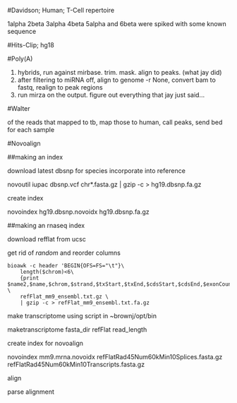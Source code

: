 #Davidson; Human; T-Cell repertoire

1alpha
2beta
3alpha
4beta
5alpha and 
6beta were spiked with some known sequence

#Hits-Clip; hg18

#Poly(A)

1. hybrids, run against mirbase. trim. mask. align to peaks. (what jay did)
2. after filtering to miRNA off, align to genome -r None, convert bam to fastq, realign to peak regions
3. run mirza on the output. figure out everything that jay just said...

#Walter

of the reads that mapped to tb, map those to human, call peaks, send bed for
each sample



#Novoalign

##making an index

download latest dbsnp for species
incorporate into reference

novoutil iupac dbsnp.vcf chr*.fasta.gz | gzip -c > hg19.dbsnp.fa.gz

create index

novoindex hg19.dbsnp.novoidx hg19.dbsnp.fa.gz

##making an rnaseq index

download refflat from ucsc

get rid of *random* and reorder columns

    bioawk -c header 'BEGIN{OFS=FS="\t"}\
        length($chrom)<6\
        {print $name2,$name,$chrom,$strand,$txStart,$txEnd,$cdsStart,$cdsEnd,$exonCount,$exonStarts,$exonEnds}' \
        refFlat_mm9_ensembl.txt.gz \
        | gzip -c > refFlat_mm9_ensembl.txt.fa.gz

make transcriptome using script in ~brownj/opt/bin

maketranscriptome fasta_dir refFlat read_length

create index for novoalign

novoindex mm9.mrna.novoidx refFlatRad45Num60kMin10Splices.fasta.gz refFlatRad45Num60kMin10Transcripts.fasta.gz

align

parse alignment
